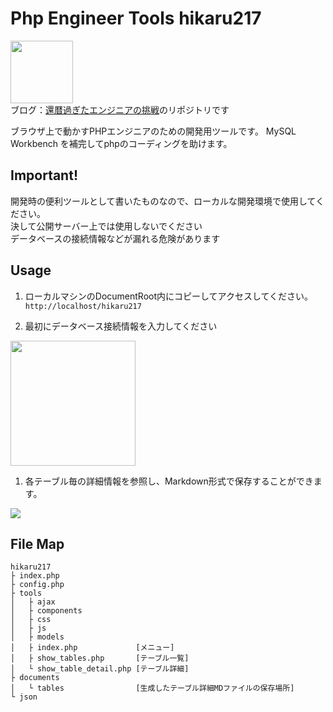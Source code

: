 # Php Engineer Tools hikaru217

[<img src="https://cdn.yutenji.biz/img/meta-icon.png" style="width:100px;">](https://blog.yutenji.biz)     
ブログ：[還暦過ぎたエンジニアの挑戦](https://blog.yutenji.biz)のリポジトリです  

ブラウザ上で動かすPHPエンジニアのための開発用ツールです。
MySQL Workbench を補完してphpのコーディングを助けます。   

## Important!

開発時の便利ツールとして書いたものなので、ローカルな開発環境で使用してください。  
決して公開サーバー上では使用しないでください  
データベースの接続情報などが漏れる危険があります  

## Usage

1. ローカルマシンのDocumentRoot内にコピーしてアクセスしてください。    
`http://localhost/hikaru217`  

1. 最初にデータベース接続情報を入力してください  
<img src="https://cdn.yutenji.biz/img/hikaru217/series1_2.jpg" style="width:200px;">  

1. 各テーブル毎の詳細情報を参照し、Markdown形式で保存することができます。  
<img src="https://cdn.yutenji.biz/img/hikaru217/table_detail_md.jpg">  

## File Map

```
hikaru217
├ index.php
├ config.php
├ tools
│   ├ ajax
│   ├ components
│   ├ css
│   ├ js
│   ├ models
│   ├ index.php             [メニュー]
│   ├ show_tables.php       [テーブル一覧]
│   └ show_table_detail.php [テーブル詳細]
├ documents
│   └ tables                [生成したテーブル詳細MDファイルの保存場所]
└ json
```
